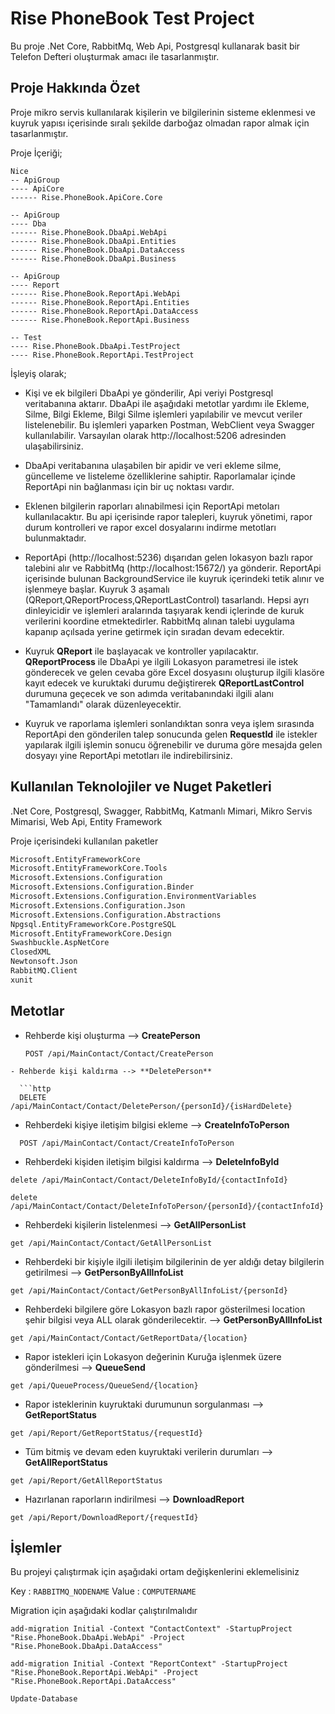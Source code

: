 
# Rise PhoneBook Test Project

Bu proje .Net Core, RabbitMq, Web Api, Postgresql kullanarak basit bir Telefon Defteri oluşturmak amacı ile tasarlanmıştır.



## Proje Hakkında Özet

Proje mikro servis kullanılarak kişilerin ve bilgilerinin sisteme eklenmesi ve kuyruk yapısı içerisinde sıralı şekilde darboğaz olmadan rapor almak için tasarlanmıştır.

Proje İçeriği;
```
Nice
-- ApiGroup
---- ApiCore
------ Rise.PhoneBook.ApiCore.Core

-- ApiGroup
---- Dba
------ Rise.PhoneBook.DbaApi.WebApi
------ Rise.PhoneBook.DbaApi.Entities
------ Rise.PhoneBook.DbaApi.DataAccess
------ Rise.PhoneBook.DbaApi.Business

-- ApiGroup
---- Report
------ Rise.PhoneBook.ReportApi.WebApi
------ Rise.PhoneBook.ReportApi.Entities
------ Rise.PhoneBook.ReportApi.DataAccess
------ Rise.PhoneBook.ReportApi.Business

-- Test
---- Rise.PhoneBook.DbaApi.TestProject
---- Rise.PhoneBook.ReportApi.TestProject
```


İşleyiş olarak;
* Kişi ve ek bilgileri DbaApi ye gönderilir, Api veriyi Postgresql veritabanına aktarır. DbaApi ile aşağıdaki metotlar yardımı ile Ekleme, Silme, Bilgi Ekleme, Bilgi Silme işlemleri yapılabilir ve mevcut veriler listelenebilir. Bu işlemleri yaparken Postman, WebClient veya Swagger kullanılabilir. Varsayılan olarak   http://localhost:5206 adresinden ulaşabilirsiniz.

* DbaApi veritabanına ulaşabilen bir apidir ve veri ekleme silme, güncelleme ve listeleme özelliklerine sahiptir. Raporlamalar içinde ReportApi nin bağlanması için bir uç noktası vardır.

* Eklenen bilgilerin raporları alınabilmesi için ReportApi metoları kullanılacaktır. Bu api içerisinde rapor talepleri, kuyruk yönetimi, rapor durum kontrolleri ve rapor excel dosyalarını indirme metotları bulunmaktadır.

* ReportApi (http://localhost:5236) dışarıdan gelen lokasyon bazlı rapor talebini alır ve RabbitMq (http://localhost:15672/) ya gönderir. ReportApi içerisinde bulunan BackgroundService ile kuyruk içerindeki tetik alınır ve işlenmeye başlar. Kuyruk 3 aşamalı (QReport,QReportProcess,QReportLastControl) tasarlandı. Hepsi ayrı dinleyicidir ve işlemleri aralarında taşıyarak kendi içlerinde de kuruk verilerini koordine etmektedirler. RabbitMq alınan talebi uygulama kapanıp açılsada yerine getirmek için sıradan devam edecektir.

* Kuyruk **QReport** ile başlayacak ve kontroller yapılacaktır. **QReportProcess** ile DbaApi ye ilgili Lokasyon parametresi ile istek gönderecek ve gelen cevaba göre Excel dosyasını oluşturup ilgili klasöre kayıt edecek ve kuruktaki durumu değiştirerek **QReportLastControl** durumuna geçecek ve son adımda veritabanındaki ilgili alanı "Tamamlandı" olarak düzenleyecektir.

* Kuyruk ve raporlama işlemleri sonlandıktan sonra veya işlem sırasında ReportApi den gönderilen talep sonucunda gelen **RequestId** ile istekler yapılarak ilgili işlemin sonucu öğrenebilir ve duruma göre mesajda gelen dosyayı yine ReportApi metotları ile indirebilirsiniz.



  
## Kullanılan Teknolojiler ve Nuget Paketleri 


.Net Core, Postgresql, Swagger, RabbitMq, Katmanlı Mimari, Mikro Servis Mimarisi, Web Api, Entity Framework


Proje içerisindeki kullanılan paketler

```bash
Microsoft.EntityFrameworkCore
Microsoft.EntityFrameworkCore.Tools
Microsoft.Extensions.Configuration
Microsoft.Extensions.Configuration.Binder
Microsoft.Extensions.Configuration.EnvironmentVariables
Microsoft.Extensions.Configuration.Json
Microsoft.Extensions.Configuration.Abstractions
Npgsql.EntityFrameworkCore.PostgreSQL
Microsoft.EntityFrameworkCore.Design
Swashbuckle.AspNetCore
ClosedXML
Newtonsoft.Json
RabbitMQ.Client
xunit
```

  
## Metotlar

- Rehberde kişi oluşturma --> **CreatePerson**

  ```http
  POST /api/MainContact/Contact/CreatePerson
```
- Rehberde kişi kaldırma --> **DeletePerson**

  ```http
  DELETE /api/MainContact/Contact/DeletePerson/{personId}/{isHardDelete}
```


- Rehberdeki kişiye iletişim bilgisi ekleme --> **CreateInfoToPerson**

```http
  POST /api/MainContact/Contact/CreateInfoToPerson
```

- Rehberdeki kişiden iletişim bilgisi kaldırma --> **DeleteInfoById**

```http
delete /api/MainContact/Contact/DeleteInfoById/{contactInfoId}
```

```http
delete /api/MainContact/Contact/DeleteInfoToPerson/{personId}/{contactInfoId}
```

- Rehberdeki kişilerin listelenmesi --> **GetAllPersonList**

```http
get /api/MainContact/Contact/GetAllPersonList
```

- Rehberdeki bir kişiyle ilgili iletişim bilgilerinin de yer aldığı detay bilgilerin getirilmesi --> **GetPersonByAllInfoList**

```http
get /api/MainContact/Contact/GetPersonByAllInfoList/{personId}
```

- Rehberdeki bilgilere göre Lokasyon bazlı rapor gösterilmesi
location şehir bilgisi veya ALL olarak gönderilecektir.
--> **GetPersonByAllInfoList**
```http
get /api/MainContact/Contact/GetReportData/{location}
```

- Rapor istekleri için Lokasyon değerinin Kuruğa işlenmek üzere gönderilmesi --> **QueueSend**

```http
get /api/QueueProcess/QueueSend/{location}
```

- Rapor isteklerinin kuyruktaki durumunun sorgulanması --> **GetReportStatus**
```http
get /api/Report/GetReportStatus/{requestId}
```

- Tüm bitmiş ve devam eden kuyruktaki verilerin durumları --> **GetAllReportStatus**
```http
get /api/Report/GetAllReportStatus
```

- Hazırlanan raporların indirilmesi --> **DownloadReport**
```http
get /api/Report/DownloadReport/{requestId}
```
## İşlemler

Bu projeyi çalıştırmak için aşağıdaki ortam değişkenlerini eklemelisiniz

Key : `RABBITMQ_NODENAME` Value : `COMPUTERNAME`

  
Migration için aşağıdaki kodlar çalıştırılmalıdır 

`add-migration Initial -Context "ContactContext" -StartupProject "Rise.PhoneBook.DbaApi.WebApi" -Project "Rise.PhoneBook.DbaApi.DataAccess"`

`add-migration Initial -Context "ReportContext" -StartupProject "Rise.PhoneBook.ReportApi.WebApi" -Project "Rise.PhoneBook.ReportApi.DataAccess"`

`Update-Database`


